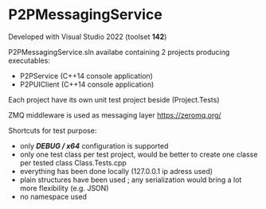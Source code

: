 # P2PMessagingService

Developed with Visual Studio 2022 (toolset **142**)

P2PMessagingService.sln availabe containing 2 projects producing executables:
* P2PService (C++14 console application)
* P2PUIClient (C++14 console application)

Each project have its own unit test project beside (Project.Tests)

ZMQ middleware is used as messaging layer 
https://zeromq.org/

Shortcuts for test purpose:
* only ***DEBUG / x64*** configuration is supported
* only one test class per test project, would be better to create one classe per tested class Class.Tests.cpp
* everything has been done locally (127.0.0.1 ip adress used)
* plain structures have been used ; any serialization would bring a lot more flexibility (e.g. JSON)
* no namespace used